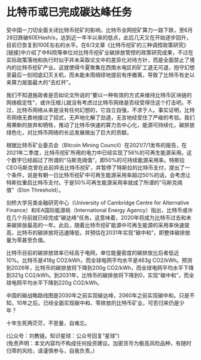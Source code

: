 # 比特币或已完成碳达峰任务

受中国一刀切全面关闭比特币挖矿的影响，比特币全网挖矿算力一路下跌，至6月28日跌破60EHash/s，达到近一年半以来的低点，此后几天又在开始逐步回升，目前已恢复到100E左右的水平。在6/3文章《比特币挖矿的三种调控政策研究》[链接]中介绍了中科院等单位对比特币挖矿业碳排放管控的政策研究成果，不过在实际政策落地和执行时似乎并未采取论文中的差异化对待方针，而是全面禁止了境内的比特币挖矿产业。这就使得今夏聚集在西南水电区的矿工退无可退，抱守幻想至最后一刻彻底幻灭关机，而未能未雨绸缪地提前有序撤离，导致了比特币有史以来算力层面最大的“去杠杆”。

我们不知道施政者是否如论文所说的“要以一种有效的方式来维持比特币区块链的网络稳定性”，或许压根儿就没有考虑过比特币网络是否经受得住这个打击吧。不过，比特币网络从来是没有任何幻想的，它自立自强，不求于人。事实证明，比特币网络无畏地接过了招式，无声地化解了劲道，无言地经受住了严峻的考验。我们用果断的放弃和牺牲，推动了比特币快速的算力去中心化，能源可持续化，碳排放绿色化，对比特币网络的长远发展做出了巨大的贡献。

根据比特币矿业委员会（Bitcoin Mining Council）在2021/7/1发布的报告，在2021年二季度，比特币挖矿所用的电力中已经实现了56%的可再生能源采用。这个数字已经超过了所谓的“马斯克阈值”，即50%的可持续能源采用率。特斯拉CEO马斯克曾在此前抨击比特币挖矿，并暂停了特斯拉的比特币支付，提出了一个条件，说是有朝一日比特币挖矿中可再生能源采用率超过50%的话，会考虑让特斯拉重启比特币支付。于是50%可再生能源采用率就成了所谓的“马斯克阈值”（Elon Threshold）。

剑桥大学另类金融研究中心（University of Cambridge Centre for Alternative Finance）和IEA国际能源局（International Energy Agency）指出，比特币或许在几个月前就已经完成“碳达峰”任务。这意味着，2020年将成为比特币过去和未来碳排放最高的一年。此后，随着比特币挖矿能源中可再生能源的采用率快速提高，比特币的碳排放将迅速降低，并预估在2031年实现“碳中和”，即整体碳排放量为零甚至负值。

比特币目前的碳排放效率已经高于电网，单位能量密度的碳排放比后者低近10%。比特币是418g CO2/kWh，而全球电网平均水平是463g CO2/kWh。预测到2026年，比特币的碳排放将下降到200g CO2/kWh，而全球电网平均水平下降到321g CO2/kWh。到2031年，比特币的碳排放将下降到0，实现“碳中和”，而全球电网平均水平下降到220g CO2/kWh。

中国的碳战略路线图是2030年之前实现碳达峰，2060年之前实现碳中和。只是不知，10年之后，已经全面实现碳中和、零排放的比特币矿业，可否归来仍是少年？

十年生死两茫茫，不思量，自难忘。

(公众号：刘教链。知识星球：公众号回复“星球”) \
(免责声明：本文内容均不构成任何投资建议。加密货币为极高风险品种，有随时归零的风险，请谨慎参与，自我负责。)
